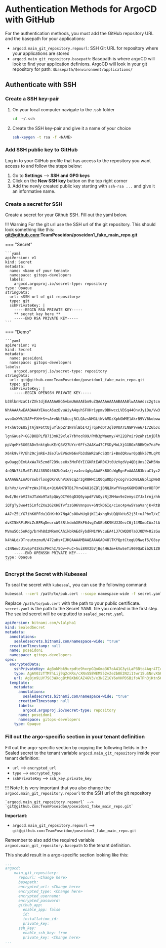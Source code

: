 # Authentication Methods for ArgoCD with GitHub

For the authentication methods, you must add the GitHub repository URL and the basepath for your applications:

- `argocd.main_git_repository.repourl`: SSH Git URL for repository where your applications are stored 
-  `argocd.main_git_repository.basepath`: Basepath is where argoCD will look to find your application definions. ArgoCD will look in your git repository for path: `$basepath/$environment/applications/`

## Authenticate with SSH

### Create a SSH key-pair

1. On your local computer navigate to the .ssh folder

    ```bash
    cd  ~/.ssh
    ```

2. Create the SSH key-pair and give it a name of your choice

    ```bash
    ssh-keygen -t rsa -f <NAME>
    ```

### Add SSH public key to GitHub

Log in to your GitHub profile that has access to the repository you want access to and follow the steps below:

1. Go to **Settings** --> **SSH and GPG keys**
2. Click on the **New SSH key** button on the top right corner
3. Add the newly created public key starting with `ssh-rsa ...` and give it an informative name.

### Create a secret for SSH

Create a secret for your Github SSH. 
Fill out the yaml below.

!!! Warning 
    For the git url use the SSH url of the git repository. This should look something like this: **git@github.com:TeamPoseidon/poseidon1_fake_main_repo.git**

=== "Secret"

    ```yaml 
    apiVersion: v1
    kind: Secret
    metadata:
      name: <Name of your tenant>
      namespace: gitops-developers
      labels:
        argocd.argoproj.io/secret-type: repository
    type: Opaque
    stringData:
      url: <SSH url of git repository>
      type: git
      sshPrivateKey: |
        -----BEGIN RSA PRIVATE KEY-----
        ** secret key here **
        -----END RSA PRIVATE KEY-----
    ```

=== "Demo"

    ```yaml 
    apiVersion: v1
    kind: Secret
    metadata:
      name: poseidon1
      namespace: gitops-developers
    labels:
        argocd.argoproj.io/secret-type: repository
    stringData:
      url: git@github.com:TeamPoseidon/poseidon1_fake_main_repo.git
      type: git
      sshPrivateKey: |
        -----BEGIN OPENSSH PRIVATE KEY-----
        b3BlbnNzaC1rZXktdjEAAAAABG5vbmUAAAAEbm9uZQAAAAAAAAABAAABlwAAAAdzc2gtcn
        NhAAAAAwEAAQAAAYEAucA6uzBvuWiyA4quhSFXHr1ypmvOBHwccLVDSq44OnvJyiDu/Vw3
        wvoGmXWk15AP+FXH+S+sA+vNbEkUcuj5CLQAzsNMGLtWvAMDzXpkGWME1AkrB9VV6kobww
        FTxh6tQEU5jTAj8F6ttUjuYlNpZr1NrmlBbI4JjrqoPdDTJql0VUA7LNGPYwe6/17Z6bJx
        lgnGWueP+GGJBOBPLfB7i3mKZ9xle7YbYocRO9/PMb3pWaemy/4Y22QPoir9zWhzinjDlh
        ppVqeMr5G0EADv5nktgbuKErQ8V27UYcr6Ffs2AAKw47CFSDyMoLXjGGBGxRBBWQe7naPe
        X64k9vFP/Eh29cjmRE+JEeJlwEVGoN66vFb3dGWR2aFcSQXri+BmdQRvwr0pQkk57MLqPX
        gwOaggDEmUAxWa7k5zmdF2D9useHx3MxF6YICGKRtEAR0XJt0UzVgdVy4QDjUnsJZAM5No
        4nQNb7SLMa6TiEAt385Ot662bOa4z/jva4ez4gkpAAAFkBGCcWgRgnFoAAAAB3NzaC1yc2
        EAAAGBALnAOrswb7losgOKroUhVx69cqZrzgR8HHC1Q0quODp7ycog7v1cN8L6Bpl1pNeQ
        D/hVx/kvrAPrzWxJFHLo+Qi0AM7DTBi7VrwDA816ZBljBNQJKwfVVepKG8MBU8YerUBFOY
        0wI/BerbVI7mJTaWa9Ta5pQWyOCY66qD3Q0yapdFVAOyzRj2MHuv9e2emycZYJxlrnj/hh
        iQTgTy3we4t5imfcZXu2G2KHETvfzzG96Vmnpsv+GNtkD6Iq/c1oc4p4w5YaaVanjK+RtB
        AA7+Z5LYG7ihK0PFdu1GHK+hX7NgACsOOwhUg8jKC14xhgRsUQQVkHu52j3l+uJPbxT/xI
        dvXI5kRPiRHiZcBFRqDeurxW93RlkdmhXEkF64vgZnUEb8K9KUJJOezC6j14MDmoIAxJlA
        MVmu5Oc5nRdg/brHh8dzMRemCAhikbRAEdFybdFM1YHVcuEA41J7CWQDOTaOJ0DW+0izGu
        k4hALd/OTreutmzmuM/472uHs+IJKQAAAAMBAAEAAAGAO4UlTKYQptCtegUONwqf5/G8sy
        cINNewJU1v6pY43kScPHChI/5Qv+FuC+5ui8RV2bVjBq4H6Jm+kVw5eTi909QaDib2U1Z0
        -----END OPENSSH PRIVATE KEY-----
    type: Opaque
    ```


### Encrypt the Secret with Kubeseal

To seal the secret with `kubeseal`, you can use the following command:

```bash
kubeseal --cert /path/to/pub.cert --scope namespace-wide -f secret.yaml -o yaml > sealed_secret.yaml
```
Replace `/path/to/pub.cert` with the path to your public certificate. `secret.yaml` is the path to the Secret YAML file you created in the first step. The sealed secret will be outputted to `sealed_secret.yaml`.

```yaml title="sealed_secret.yaml"
apiVersion: bitnami.com/v1alpha1
kind: SealedSecret
metadata:
  annotations:
    sealedsecrets.bitnami.com/namespace-wide: "true"
  creationTimestamp: null
  name: poseidon1
  namespace: gitops-developers
spec:
  encryptedData:
    sshPrivateKey: AgBokMbk9urpdte9hxrpGQoOma367oA41G3yiLaP8Btc4Aqr4TIcxdKbFjcbZu6W1ytU4MMgyM2m9c7vTPqH/61AnF6pA6BKkNcrViuXziLNWzesDtR8Egj3yNEcqp0la6wHzdmVavYhjcnqhJ9O/2KavLIP/BqEoKx7/vhbf9c8z7J/lgqp5Siq4xadgasgdgaX5dbHpZap+SyCz4GyYpUOhWWYLuoAhCpuY/QzGu0elzOC4BeCmj2bNCLV3lmeHme7skam12n3g0IAU9dnhK+L3lC5BdsmkKWswYuvhLAvEWzF7VKOHqkQEFqlMoOD8f+bBjkaFK3omGf4ir0C4RAq
    type: AgAV02zTTM7hLij9q2cKRs/cXNnS5EWEMS52vZe2b0E2N2i1twr1SuSNnvXGQB4upV1QO++Viwm150UmT+beWIP2QcC+0nqtfqujSzP670ZZvTVKuu7gOa3b5RVg0UHHK0lv+yUDrydK+UZjHDP2MWVmXsc5YanMknwjseo8Q4ad69adgasgSWAzfBRKlZPh
    url: AgBjm9LUY7SC3WXcgBtMBXb6CAZ4GV3/x3NEZ1GY6oVHPDSBifoATPh3jKtn5GUBktw1YsqFRREyuO9A1VNyi4DQu/H86vjo4pwo0G/egWkr4HbQKS6VpbUbwq2U2B3Cnp/A9H+giNuQ3Oj7UWnbOWPndpOTXL6oxFETTpnFDH5asgasgOgrTe6YM2XTNuizyDd
  template:
    metadata:
      annotations:
        sealedsecrets.bitnami.com/namespace-wide: "true"
      creationTimestamp: null
      labels:
        argocd.argoproj.io/secret-type: repository
      name: poseidon1
      namespace: gitops-developers
    type: Opaque

```

### Fill out the argo-specific section in your tenant definition

Fill out the argo-specific section by copying the following fields in the Sealed secret to the tenant variable `argocd.main_git_repository` inside your tenant definition:

* `url` --> `encrypted_url`
* `type` --> `encrypted_type`
* `sshPrivateKey` --> `ssh_key.private_key`


!!! Note
    It is very important that you also change the `argocd.main_git_repository.repourl` to the SSH url of the git repository

    `argocd.main_git_repository.repourl` --> `git@github.com:TeamPoseidon/poseidon1_fake_main_repo.git`

**Important:**

* `argocd.main_git_repository.repourl` --> `git@github.com:TeamPoseidon/poseidon1_fake_main_repo.git`

Remember to also add the required variable `argocd.main_git_repository.basepath` to the tenant definition.

This should result in a argo-specific section looking like this:
```yaml hl_lines="4 4 6 7 16 17"
...
argocd: 
    main_git_repository:
      repourl: <Change here>
      basepath:
      encrypted_url: <Change here>
      encrypted_type: <Change here>
      encrypted_username: 
      encrypted_password: 
      github_app: 
        enable_app: false
        id: 
        installation_id: 
        private_key:
      ssh_key:
        enable_ssh_key: true
        private_key: <Change here>
...
```